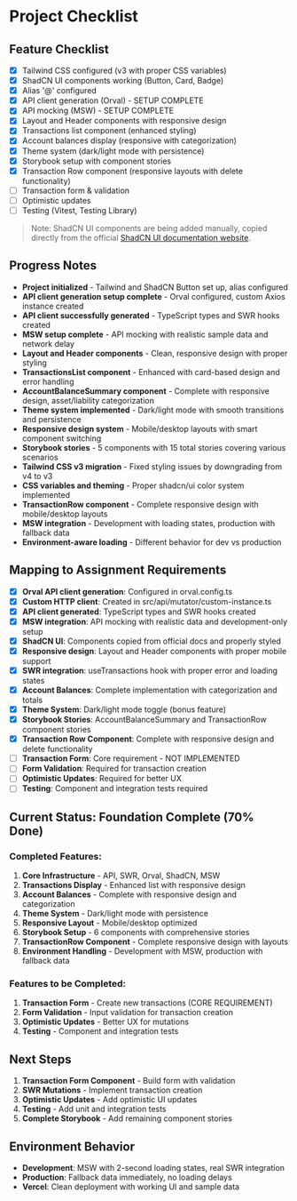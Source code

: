 # Project Checklist

## Feature Checklist
- [x] Tailwind CSS configured (v3 with proper CSS variables)
- [x] ShadCN UI components working (Button, Card, Badge)
- [x] Alias '@' configured
- [x] API client generation (Orval) - SETUP COMPLETE
- [x] API mocking (MSW) - SETUP COMPLETE
- [x] Layout and Header components with responsive design
- [x] Transactions list component (enhanced styling)
- [x] Account balances display (responsive with categorization)
- [x] Theme system (dark/light mode with persistence)
- [x] Storybook setup with component stories
- [x] Transaction Row component (responsive layouts with delete functionality)
- [ ] Transaction form & validation
- [ ] Optimistic updates
- [ ] Testing (Vitest, Testing Library)

> Note: ShadCN UI components are being added manually, copied directly from the official [ShadCN UI documentation website](https://ui.shadcn.com/docs/components).

## Progress Notes
- **Project initialized** - Tailwind and ShadCN Button set up, alias configured
- **API client generation setup complete** - Orval configured, custom Axios instance created
- **API client successfully generated** - TypeScript types and SWR hooks created
- **MSW setup complete** - API mocking with realistic sample data and network delay
- **Layout and Header components** - Clean, responsive design with proper styling
- **TransactionsList component** - Enhanced with card-based design and error handling
- **AccountBalanceSummary component** - Complete with responsive design, asset/liability categorization
- **Theme system implemented** - Dark/light mode with smooth transitions and persistence
- **Responsive design system** - Mobile/desktop layouts with smart component switching
- **Storybook stories** - 5 components with 15 total stories covering various scenarios
- **Tailwind CSS v3 migration** - Fixed styling issues by downgrading from v4 to v3
- **CSS variables and theming** - Proper shadcn/ui color system implemented
- **TransactionRow component** - Complete responsive design with mobile/desktop layouts
- **MSW integration** - Development with loading states, production with fallback data
- **Environment-aware loading** - Different behavior for dev vs production

## Mapping to Assignment Requirements
- [x] **Orval API client generation**: Configured in orval.config.ts
- [x] **Custom HTTP client**: Created in src/api/mutator/custom-instance.ts
- [x] **API client generated**: TypeScript types and SWR hooks created
- [x] **MSW integration**: API mocking with realistic data and development-only setup
- [x] **ShadCN UI**: Components copied from official docs and properly styled
- [x] **Responsive design**: Layout and Header components with proper mobile support
- [x] **SWR integration**: useTransactions hook with proper error and loading states
- [x] **Account Balances**: Complete implementation with categorization and totals
- [x] **Theme System**: Dark/light mode toggle (bonus feature)
- [x] **Storybook Stories**: AccountBalanceSummary and TransactionRow component stories
- [x] **Transaction Row Component**: Complete with responsive design and delete functionality
- [ ] **Transaction Form**: Core requirement - NOT IMPLEMENTED
- [ ] **Form Validation**: Required for transaction creation
- [ ] **Optimistic Updates**: Required for better UX
- [ ] **Testing**: Component and integration tests required

## Current Status: Foundation Complete (70% Done)
### Completed Features:
1. **Core Infrastructure** - API, SWR, Orval, ShadCN, MSW
2. **Transactions Display** - Enhanced list with responsive design
3. **Account Balances** - Complete with responsive design and categorization
4. **Theme System** - Dark/light mode with persistence
5. **Responsive Layout** - Mobile/desktop optimized
6. **Storybook Setup** - 6 components with comprehensive stories
7. **TransactionRow Component** - Complete responsive design with layouts
8. **Environment Handling** - Development with MSW, production with fallback data

### Features to be Completed:
1. **Transaction Form** - Create new transactions (CORE REQUIREMENT)
2. **Form Validation** - Input validation for transaction creation
3. **Optimistic Updates** - Better UX for mutations
4. **Testing** - Component and integration tests

## Next Steps
1. **Transaction Form Component** - Build form with validation
2. **SWR Mutations** - Implement transaction creation
3. **Optimistic Updates** - Add optimistic UI updates
4. **Testing** - Add unit and integration tests
5. **Complete Storybook** - Add remaining component stories

## Environment Behavior
- **Development**: MSW with 2-second loading states, real SWR integration
- **Production**: Fallback data immediately, no loading delays
- **Vercel**: Clean deployment with working UI and sample data

